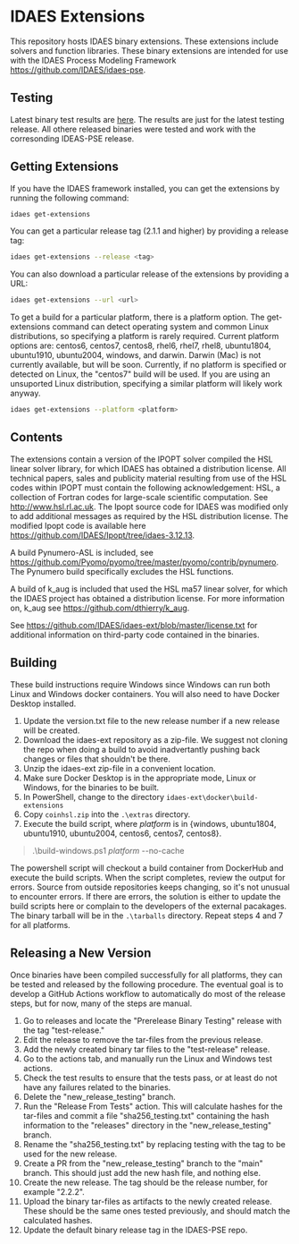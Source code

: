 # IDAES Extensions

This repository hosts IDAES binary extensions.  These extensions include solvers and function libraries.  These binary extensions are intended for use with the IDAES Process Modeling Framework https://github.com/IDAES/idaes-pse.

## Testing

Latest binary test results are [here](test_status.md). The results are just for the latest testing release.  All othere released binaries were tested and work with the corresonding IDEAS-PSE release.

## Getting Extensions

If you have the IDAES framework installed, you can get the extensions by running the following command:

```sh
idaes get-extensions
```

You can get a particular release tag (2.1.1 and higher) by providing a release tag:

```sh
idaes get-extensions --release <tag>
```

You can also download a particular release of the extensions by providing a URL:

```sh
idaes get-extensions --url <url>
```

To get a build for a particular platform, there is a platform option. The get-extensions command can detect operating system and common Linux distributions, so specifying a platform is rarely required. Current platform options are: centos6, centos7, centos8, rhel6, rhel7, rhel8, ubuntu1804, ubuntu1910, ubuntu2004, windows, and darwin. Darwin (Mac) is not currently available, but will be soon.  Currently, if no platform is specified or detected on Linux, the "centos7" build will be used. If you are using an unsuported Linux distribution, specifying a similar platform will likely work anyway.

```sh
idaes get-extensions --platform <platform>
```

## Contents

The extensions contain a version of the IPOPT solver compiled the HSL linear solver library, for which IDAES has obtained
a distribution license. All technical papers, sales and publicity material resulting from use of the HSL codes within IPOPT
must contain the following acknowledgement: HSL, a collection of Fortran codes for large-scale scientific computation. See http://www.hsl.rl.ac.uk. The Ipopt source code for IDAES was modified only to add additional messages as required by the HSL
distribution license.  The modified Ipopt code is available here https://github.com/IDAES/Ipopt/tree/idaes-3.12.13.

A build Pynumero-ASL is included, see https://github.com/Pyomo/pyomo/tree/master/pyomo/contrib/pynumero.  The Pynumero build specifically excludes the HSL functions.

A build of k\_aug is included that used the HSL ma57 linear solver, for which the IDAES project has obtained a distribution license.  For more information on, k\_aug see https://github.com/dthierry/k_aug.   

See https://github.com/IDAES/idaes-ext/blob/master/license.txt for additional information on third-party code contained
in the binaries.

## Building

These build instructions require Windows since Windows can run both Linux and Windows docker containers.  You will also need to have Docker Desktop installed.

1) Update the version.txt file to the new release number if a new release will be created.
2) Download the idaes-ext repository as a zip-file.  We suggest not cloning the repo when doing a build to avoid inadvertantly pushing back changes or files that shouldn't be there.
3) Unzip the idaes-ext zip-file in a convenient location.
4) Make sure Docker Desktop is in the appropriate mode, Linux or Windows, for the binaries to be built.
5) In PowerShell, change to the directory ```idaes-ext\docker\build-extensions```
6) Copy ```coinhsl.zip``` into the ```.\extras``` directory.
7) Execute the build script, where *platform* is in {windows, ubuntu1804, ubuntu1910, ubuntu2004, centos6, centos7, centos8}.
  > .\build-windows.ps1 *platform* --no-cache
  
The powershell script will checkout a build container from DockerHub and execute the build scripts.  When the script completes, review the output for errors.  Source from outside repositories keeps changing, so it's not unusual to encounter errors. If there are errors, the solution is either to update the build scripts here or complain to the developers of the external pacakages. The binary tarball will be in the ```.\tarballs``` directory.  Repeat steps 4 and 7 for all platforms.

## Releasing a New Version

Once binaries have been compiled successfully for all platforms, they can be tested and released by the following procedure.  The eventual goal is to develop a GitHub Actions workflow to automatically do most of the release steps, but for now, many of the steps are manual.

1) Go to releases and locate the "Prerelease Binary Testing" release with the tag "test-release."
2) Edit the release to remove the tar-files from the previous release.
3) Add the newly created binary tar files to the "test-release" release.
4) Go to the actions tab, and manually run the Linux and Windows test actions.
5) Check the test results to ensure that the tests pass, or at least do not have any failures related to the binaries.
6) Delete the "new_release_testing" branch.
7) Run the "Release From Tests" action.  This will calculate hashes for the tar-files and commit a file "sha256_testing.txt" containing the hash information to the "releases" directory in the "new_release_testing" branch.
8) Rename the "sha256_testing.txt" by replacing testing with the tag to be used for the new release.
9) Create a PR from the "new_release_testing" branch to the "main" branch.  This should just add the new hash file, and nothing else.
10) Create the new release.  The tag should be the release number, for example "2.2.2".
11) Upload the binary tar-files as artifacts to the newly created release.  These should be the same ones tested previously, and should match the calculated hashes.
12) Update the default binary release tag in the IDAES-PSE repo.

